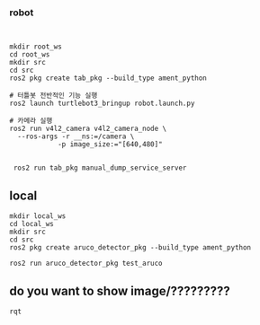 ### robot

```


mkdir root_ws
cd root_ws
mkdir src
cd src
ros2 pkg create tab_pkg --build_type ament_python

# 터틀봇 전반적인 기능 실행
ros2 launch turtlebot3_bringup robot.launch.py

# 카메라 실행
ros2 run v4l2_camera v4l2_camera_node \
  --ros-args -r __ns:=/camera \
            -p image_size:="[640,480]"
            

 ros2 run tab_pkg manual_dump_service_server 

```


## local


```
mkdir local_ws
cd local_ws
mkdir src
cd src
ros2 pkg create aruco_detector_pkg --build_type ament_python

ros2 run aruco_detector_pkg test_aruco

```


## do you want to show image/?????????


```
rqt

```
